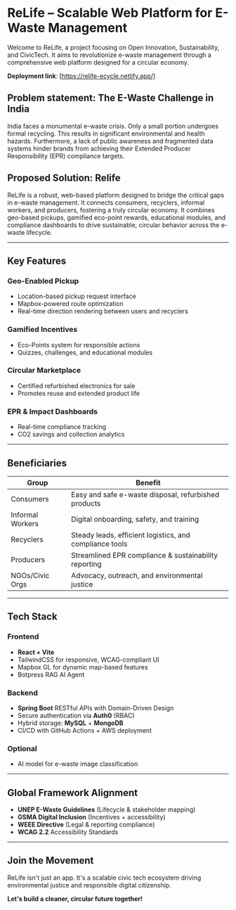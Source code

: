 # ReLife – Scalable Web Platform for E-Waste Management

Welcome to ReLife, a project focusing on Open Innovation, Sustainability, and CivicTech. It aims to revolutionize e-waste management through a comprehensive web platform designed for a circular economy.

**Deployment link**: [https://relife-ecycle.netlify.app/]

## Problem statement: The E-Waste Challenge in India

India faces a monumental e-waste crisis. Only a small portion undergoes formal recycling. This results in significant environmental and health hazards. Furthermore, a lack of public awareness and fragmented data systems hinder brands from achieving their Extended Producer Responsibility (EPR) compliance targets.

## Proposed Solution: Relife

ReLife is a robust, web-based platform designed to bridge the critical gaps in e-waste management. It connects consumers, recyclers, informal workers, and producers, fostering a truly circular economy. It combines geo-based pickups, gamified eco-point rewards, educational modules, and compliance dashboards to drive sustainable, circular behavior across the e-waste lifecycle.

---

## Key Features

### Geo-Enabled Pickup

* Location-based pickup request interface
* Mapbox-powered route optimization
* Real-time direction rendering between users and recyclers

### Gamified Incentives

* Eco-Points system for responsible actions
* Quizzes, challenges, and educational modules

### Circular Marketplace

* Certified refurbished electronics for sale
* Promotes reuse and extended product life

### EPR & Impact Dashboards

* Real-time compliance tracking
* CO2 savings and collection analytics

---

## Beneficiaries

| Group            | Benefit                                                 |
| ---------------- | ------------------------------------------------------- |
| Consumers        | Easy and safe e-waste disposal, refurbished products    |
| Informal Workers | Digital onboarding, safety, and training                |
| Recyclers        | Steady leads, efficient logistics, and compliance tools |
| Producers        | Streamlined EPR compliance & sustainability reporting   |
| NGOs/Civic Orgs  | Advocacy, outreach, and environmental justice           |

---

## Tech Stack

### Frontend

* **React + Vite**
* TailwindCSS for responsive, WCAG-compliant UI
* Mapbox GL for dynamic map-based features
* Botpress RAG AI Agent

### Backend

* **Spring Boot** RESTful APIs with Domain-Driven Design
* Secure authentication via **Auth0** (RBAC)
* Hybrid storage: **MySQL** + **MongoDB**
* CI/CD with GitHub Actions + AWS deployment

### Optional

* AI model for e-waste image classification

---

## Global Framework Alignment

* **UNEP E-Waste Guidelines** (Lifecycle & stakeholder mapping)
* **GSMA Digital Inclusion** (Incentives + accessibility)
* **WEEE Directive** (Legal & reporting compliance)
* **WCAG 2.2** Accessibility Standards

---

## Join the Movement

ReLife isn't just an app. It's a scalable civic tech ecosystem driving environmental justice and responsible digital citizenship.

**Let's build a cleaner, circular future together!**
